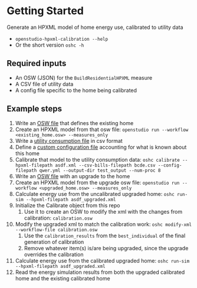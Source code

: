 # Getting Started

Generate an HPXML model of home energy use, calibrated to utility data

- `openstudio-hpxml-calibration --help`
- Or the short version `oshc -h`

## Required inputs

- An OSW (JSON) for the `BuildResidentialHPXML` measure
- A CSV file of utility data
- A config file specific to the home being calibrated

## Example steps

1. Write an [OSW file](inputs.md#osw-json-file-defining-the-home) that defines the existing home
1. Create an HPXML model from that osw file: `openstudio run --workflow <existing_home.osw> --measures_only`
1. Write a [utility consumption file](inputs.md#utility-consumption-csv-file) in csv format
1. Define a [custom configuration file](inputs.md#config-file) accounting for what is known about this home
1. Calibrate that model to the utility consumption data: `oshc calibrate --hpxml-filepath asdf.xml --csv-bills-filepath bcde.csv --config-filepath qwer.yml --output-dir test_output --num-proc 8`
1. Write an [OSW file](inputs.md#osw-json-file-defining-the-home) with an upgrade to the home
1. Create an HPXML model from the upgrade osw file: `openstudio run --workflow <upgraded_home.osw> --measures_only`
1. Calculate energy use from the uncalibrated upgraded home: `oshc run-sim --hpxml-filepath asdf_upgraded.xml`
1. Initialize the Calibrate object from this repo
    1. Use it to create an OSW to modify the xml with the changes from calibration: `calibration.osw`
1. Modify the upgraded xml to match the calibration work: `oshc modify-xml --workflow-file calibration.osw`
    1. Use the `calibration_results` from the `best_individual` of the final generation of calibration
    1. Remove whatever item(s) is/are being upgraded, since the upgrade overrides the calibration
1. Calculate energy use from the calibrated upgraded home: `oshc run-sim --hpxml-filepath asdf_upgraded.xml`
1. Read the energy simulation results from both the upgraded calibrated home and the existing calibrated home
